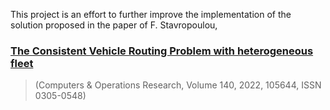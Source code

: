 This project is an effort to further improve the implementation of the solution proposed in the paper of F. Stavropoulou,
### [The Consistent Vehicle Routing Problem with heterogeneous fleet](https://doi.org/10.1016/j.cor.2021.105644)
> (Computers & Operations Research, Volume 140, 2022, 105644, ISSN 0305-0548)


